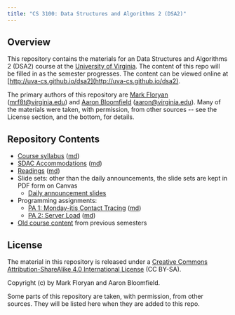 ```yaml
---
title: "CS 3100: Data Structures and Algorithms 2 (DSA2)"
---
```


Overview
--------

This repository contains the materials for an Data Structures and Algorithms 2 (DSA2) course at the [University of Virginia](http://www.virginia.edu).  The content of this repo will be filled in as the semester progresses.  The content can be viewed online at [http://uva-cs.github.io/dsa2](http://uva-cs.github.io/dsa2).

The primary authors of this repository are [Mark Floryan](https://markfloryan.github.io/mrf8t) ([mrf8t@virginia.edu](<mailto:mrf8t@virginia.edu>)) and [Aaron Bloomfield](http://www.cs.virginia.edu/~asb) ([aaron@virginia.edu](<mailto:aaron@virginia.edu>)). Many of the materials were taken, with permission, from other sources -- see the License section, and the bottom, for details.


Repository Contents
-------------------

- [Course syllabus](syllabus.html) ([md](syllabus.md))
- [SDAC Accommodations](sdac.html) ([md](sdac.md))
- [Readings](readings.html) ([md](readings.md))
- Slide sets: other than the daily announcements, the slide sets are kept in PDF form on Canvas
	- [Daily announcement slides](slides/announcements.html#/)
- Programming assignments: 
  - [PA 1: Monday-itis Contact Tracing](pa/pa1/index.html) ([md](pa/pa1/index.md))
  - [PA 2: Server Load](pa/pa2/index.html) ([md](pa/pa2/index.md))
- [Old course content](old.html) from previous semesters

License
-------

The material in this repository is released under a [Creative Commons Attribution-ShareAlike 4.0 International License](http://creativecommons.org/licenses/by-sa/4.0/) (CC BY-SA).

Copyright (c) by Mark Floryan and Aaron Bloomfield.

Some parts of this repository are taken, with permission, from other sources.  They will be listed here when they are added to this repo.
